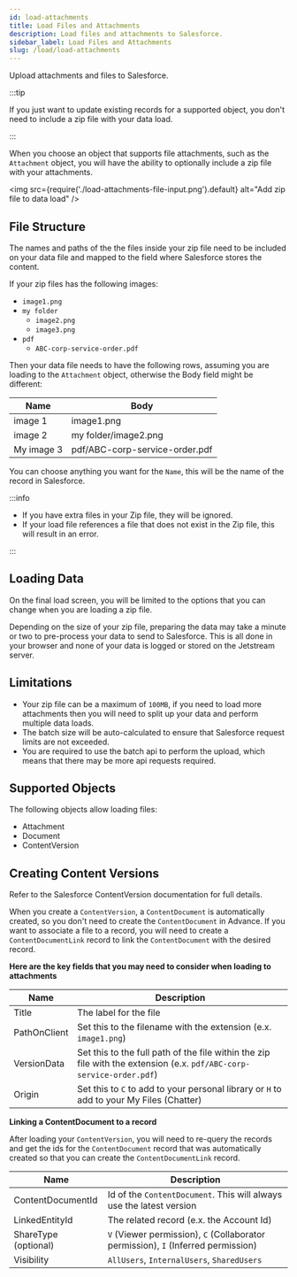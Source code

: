 ```yaml
---
id: load-attachments
title: Load Files and Attachments
description: Load files and attachments to Salesforce.
sidebar_label: Load Files and Attachments
slug: /load/load-attachments
---
```


Upload attachments and files to Salesforce.

:::tip

If you just want to update existing records for a supported object, you don't need to include a zip file with your data load.

:::

When you choose an object that supports file attachments, such as the `Attachment` object, you will have the ability to optionally include a zip file with your attachments.

<img src={require('./load-attachments-file-input.png').default} alt="Add zip file to data load" />

## File Structure

The names and paths of the the files inside your zip file need to be included on your data file and mapped to the field where Salesforce stores the content.

If your zip files has the following images:

- `image1.png`
- `my folder`
  - `image2.png`
  - `image3.png`
- `pdf`
  - `ABC-corp-service-order.pdf`

Then your data file needs to have the following rows, assuming you are loading to the `Attachment` object, otherwise the Body field might be different:

| Name       | Body                           |
| ---------- | ------------------------------ |
| image 1    | image1.png                     |
| image 2    | my folder/image2.png           |
| My image 3 | pdf/ABC-corp-service-order.pdf |

You can choose anything you want for the `Name`, this will be the name of the record in Salesforce.

:::info

- If you have extra files in your Zip file, they will be ignored.
- If your load file references a file that does not exist in the Zip file, this will result in an error.

:::

## Loading Data

On the final load screen, you will be limited to the options that you can change when you are loading a zip file.

Depending on the size of your zip file, preparing the data may take a minute or two to pre-process your data to send to Salesforce. This is all done in your browser and none of your data is logged or stored on the Jetstream server.

## Limitations

- Your zip file can be a maximum of `100MB`, if you need to load more attachments then you will need to split up your data and perform multiple data loads.
- The batch size will be auto-calculated to ensure that Salesforce request limits are not exceeded.
- You are required to use the batch api to perform the upload, which means that there may be more api requests required.

## Supported Objects

The following objects allow loading files:

- Attachment
- Document
- ContentVersion

## Creating Content Versions

Refer to the Salesforce ContentVersion documentation for full details.

When you create a `ContentVersion`, a `ContentDocument` is automatically created, so you don't need to create the `ContentDocument` in Advance.
If you want to associate a file to a record, you will need to create a `ContentDocumentLink` record to link the `ContentDocument` with the desired record.

**Here are the key fields that you may need to consider when loading to attachments**

| Name         | Description                                                                                                          |
| ------------ | -------------------------------------------------------------------------------------------------------------------- |
| Title        | The label for the file                                                                                               |
| PathOnClient | Set this to the filename with the extension (e.x. `image1.png`)                                                      |
| VersionData  | Set this to the full path of the file within the zip file with the extension (e.x. `pdf/ABC-corp-service-order.pdf`) |
| Origin       | Set this to `C` to add to your personal library or `H` to add to your My Files (Chatter)                             |

**Linking a ContentDocument to a record**

After loading your `ContentVersion`, you will need to re-query the records and get the ids for the `ContentDocument` record that was automatically created so that you can create the `ContentDocumentLink` record.

| Name                 | Description                                                                       |
| -------------------- | --------------------------------------------------------------------------------- |
| ContentDocumentId    | Id of the `ContentDocument`. This will always use the latest version              |
| LinkedEntityId       | The related record (e.x. the Account Id)                                          |
| ShareType (optional) | `V` (Viewer permission), `C` (Collaborator permission), `I` (Inferred permission) |
| Visibility           | `AllUsers`, `InternalUsers`, `SharedUsers`                                        |
